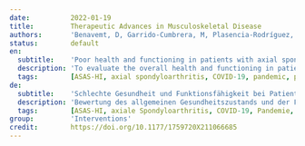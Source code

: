 ```yaml
---
date:          2022-01-19
title:         Therapeutic Advances in Musculoskeletal Disease
authors:       'Benavemt, D, Garrido-Cumbrera, M, Plasencia-Rodríguez, C, et al.'
status:        default
en:
  subtitle:    'Poor health and functioning in patients with axial spondyloarthritis during the COVID-19 pandemic and lockdown: REUMAVID study (phase 1)'
  description: 'To evaluate the overall health and functioning in patients with axial spondyloarthritis (axSpA) and related factors affecting these during the COVID-19 pandemic and lockdown measures. : Data from 587 axSpA patients participating in the first phase (April–July 2020) of the REUMAVID study who completed the ASAS Health Index (ASAS-HI) were analysed. REUMAVID is a cross-sectional study that collects data through an online survey to assess the impact of the COVID-19 pandemic on patients with rheumatic and musculoskeletal diseases across seven European countries. Poor health was defined as ASAS-HI⩾12. The World Health Organization Five well-being index, self-perceived health status and change in health status during COVID-19 pandemic were evaluated as secondary outcomes. Logistic regression models were used to identify the factors associated with poor health.  According to the ASAS-HI, 147 (25.0%) patients reported poor health. Pain and moving around were the main affected categories. In addition, 14.0% reported their selfperceived health status as ‘bad’ or ‘very bad’ and 46.8% as worse than before the pandemic. In the multivariate analysis, smoking, diabetes and taking painkillers or corticosteroids use were significantly associated with poor health, while engaging in physical activity and being actively employed were inversely associated with this. During the first wave of the COVID-19 pandemic, one in four axSpA patients reported poor health and functioning, while the self-perceived health status of almost half of these patients worsened. Nonsmoking, physical activity and being employed were associated with better outcomes.'
  tags:        [ASAS-HI, axial spondyloarthritis, COVID-19, pandemic, patient-reported outcomes]
de:
  subtitle:    'Schlechte Gesundheit und Funktionsfähigkeit bei Patienten mit axialer Spondyloarthritis während der COVID-19-Pandemie und des Lockdowns: REUMAVID-Studie (Phase 1)'
  description: 'Bewertung des allgemeinen Gesundheitszustands und der Funktionsfähigkeit von Patienten mit axialer Spondyloarthritis (axSpA) und der damit zusammenhängenden Faktoren, die diese während der COVID-19-Pandemie und der Lockdown-Maßnahmen beeinflussen: Es wurden die Daten von 587 axSpA-Patienten analysiert, die an der ersten Phase (April-Juli 2020) der REUMAVID-Studie teilnahmen und den ASAS Health Index (ASAS-HI) ausfüllten. REUMAVID ist eine Querschnittsstudie, in der mittels einer Online-Umfrage Daten gesammelt werden, um die Auswirkungen der COVID-19-Pandemie auf Patienten mit rheumatischen und muskuloskelettalen Erkrankungen in sieben europäischen Ländern zu bewerten. Schlechter Gesundheitszustand wurde als ASAS-HI⩾12 definiert. Der Fünf-Wohlfühl-Index der Weltgesundheitsorganisation, der selbst wahrgenommene Gesundheitszustand und die Veränderung des Gesundheitszustands während der COVID-19-Pandemie wurden als sekundäre Endpunkte ausgewertet. Mit Hilfe logistischer Regressionsmodelle wurden die Faktoren ermittelt, die mit einem schlechten Gesundheitszustand in Verbindung stehen.  Nach dem ASAS-HI gaben 147 (25,0 %) Patienten einen schlechten Gesundheitszustand an. Schmerzen und Fortbewegung waren die am stärksten betroffenen Kategorien. Darüber hinaus gaben 14,0 % an, dass sie ihren Gesundheitszustand selbst als schlecht" oder sehr schlecht" und 46,8 % als schlechter als vor der Pandemie einschätzten. In der multivariaten Analyse wurden Rauchen, Diabetes und die Einnahme von Schmerzmitteln oder Kortikosteroiden signifikant mit einem schlechten Gesundheitszustand in Verbindung gebracht, während körperliche Aktivität und Erwerbstätigkeit in einem umgekehrten Verhältnis dazu standen. Während der ersten Welle der COVID-19-Pandemie berichtete einer von vier axSpA-Patienten über einen schlechten Gesundheitszustand und eine schlechte Funktionsfähigkeit, während sich der selbst wahrgenommene Gesundheitszustand bei fast der Hälfte dieser Patienten verschlechterte. Nichtrauchen, körperliche Aktivität und Berufstätigkeit wurden mit besseren Ergebnissen in Verbindung gebracht.' 
  tags:        [ASAS-HI, axiale Spondyloarthritis, COVID-19, Pandemie, von Patienten berichtete Ergebnisse]
group:         'Interventions'
credit:        https://doi.org/10.1177/1759720X211066685
---
```

